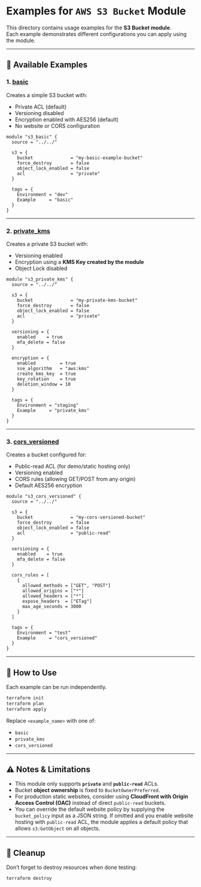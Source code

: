 # Examples for `AWS S3 Bucket` Module

This directory contains usage examples for the **S3 Bucket module**.  
Each example demonstrates different configurations you can apply using the module.

---

## 📂 Available Examples

### 1. [basic](./basic)
Creates a simple S3 bucket with:
- Private ACL (default)
- Versioning disabled
- Encryption enabled with AES256 (default)
- No website or CORS configuration

```hcl
module "s3_basic" {
  source = "../../"

  s3 = {
    bucket              = "my-basic-example-bucket"
    force_destroy       = false
    object_lock_enabled = false
    acl                 = "private"
  }

  tags = {
    Environment = "dev"
    Example     = "basic"
  }
}
````

---

### 2. [private\_kms](./private_kms)

Creates a private S3 bucket with:

* Versioning enabled
* Encryption using a **KMS Key created by the module**
* Object Lock disabled

```hcl
module "s3_private_kms" {
  source = "../../"

  s3 = {
    bucket              = "my-private-kms-bucket"
    force_destroy       = false
    object_lock_enabled = false
    acl                 = "private"
  }

  versioning = {
    enabled    = true
    mfa_delete = false
  }

  encryption = {
    enabled         = true
    sse_algorithm   = "aws:kms"
    create_kms_key  = true
    key_rotation    = true
    deletion_window = 10
  }

  tags = {
    Environment = "staging"
    Example     = "private_kms"
  }
}
```

---

### 3. [cors\_versioned](./cors_versioned)

Creates a bucket configured for:

* Public-read ACL (for demo/static hosting only)
* Versioning enabled
* CORS rules (allowing GET/POST from any origin)
* Default AES256 encryption

```hcl
module "s3_cors_versioned" {
  source = "../../"

  s3 = {
    bucket              = "my-cors-versioned-bucket"
    force_destroy       = false
    object_lock_enabled = false
    acl                 = "public-read"
  }

  versioning = {
    enabled    = true
    mfa_delete = false
  }

  cors_rules = [
    {
      allowed_methods = ["GET", "POST"]
      allowed_origins = ["*"]
      allowed_headers = ["*"]
      expose_headers  = ["ETag"]
      max_age_seconds = 3000
    }
  ]

  tags = {
    Environment = "test"
    Example     = "cors_versioned"
  }
}
```

---

## 🚀 How to Use

Each example can be run independently.

```bash
terraform init
terraform plan
terraform apply
```

Replace `<example_name>` with one of:

* `basic`
* `private_kms`
* `cors_versioned`

---

## ⚠️ Notes & Limitations

* This module only supports **`private`** and **`public-read`** ACLs.
* Bucket **object ownership** is fixed to `BucketOwnerPreferred`.
* For production static websites, consider using **CloudFront with Origin Access Control (OAC)** instead of direct `public-read` buckets.
* You can override the default website policy by supplying the `bucket_policy` input as a JSON string. If omitted and you enable website hosting with `public-read` ACL, the module applies a default policy that allows `s3:GetObject` on all objects.

---

## 🧹 Cleanup

Don’t forget to destroy resources when done testing:

```bash
terraform destroy
```